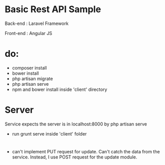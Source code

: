 # Basic Rest API Sample


Back-end : Laravel Framework

Front-end : Angular JS
# do:
* composer install
* bower install
* php artisan migrate
* php artisan serve
* npm and bower install inside 'client' directory

# Server
Service expects the server is in localhost:8000 by php artisan serve
* run grunt serve inside 'client' folder
# 
* can't implement PUT request for update. Can't catch the data from the service. Instead, I use POST request for the update module. 

